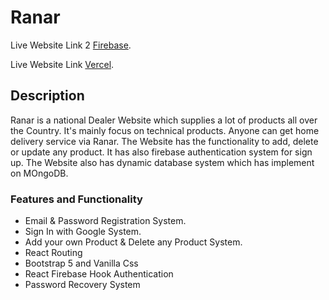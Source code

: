 # Ranar

Live Website Link 2 [Firebase](https://ranar-304e3.firebaseapp.com/).

Live Website Link [Vercel](https://ranar-client.vercel.app/).


## Description
Ranar is a national Dealer Website which supplies a lot of products all over the Country. It's mainly focus on technical products. Anyone can get home delivery service via Ranar. The Website has the functionality to add, delete or update any product. It has also firebase authentication system for sign up. The Website also has dynamic database system which has implement on MOngoDB.

### Features and Functionality

* Email & Password Registration System.
* Sign In with Google System.
* Add your own Product & Delete any Product System.
* React Routing
* Bootstrap 5 and Vanilla Css
* React Firebase Hook Authentication
* Password Recovery System
